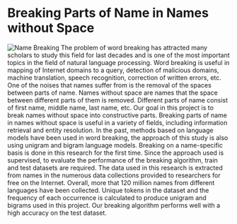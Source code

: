 # Breaking Parts of Name in Names without Space

![Name Breaking](http://url/to/img.png)
The problem of word breaking has attracted many scholars to study this field for last decades and is one of the most important topics in the field of natural language processing. Word breaking is useful in mapping of Internet domains to a query, detection of malicious domains, machine translation, speech recognition, correction of written errors, etc. One of the noises that names suffer from is the removal of the spaces between parts of name. Names without space are names that the space between different parts of them is removed. Different parts of name consist of first name, middle name, last name, etc. Our goal in this project is to break names without space into constructive parts.
Breaking parts of name in names without space is useful in a variety of fields, including information retrieval and entity resolution. In the past, methods based on language models have been used in word breaking, the approach of this study is also using unigram and bigram language models. Breaking on a name-specific basis is done in this research for the first time.
Since the approach used is supervised, to evaluate the performance of the breaking algorithm, train and test datasets are required. The data used in this research is extracted from names in the numerous data collections provided to researchers for free on the Internet. Overall, more that 120 million names from different languages have been collected. Unique tokens in the dataset and the frequency of each occurrence is calculated to produce unigram and bigrams used in this project. Our breaking algorithm performs well with a high accuracy on the test dataset.
